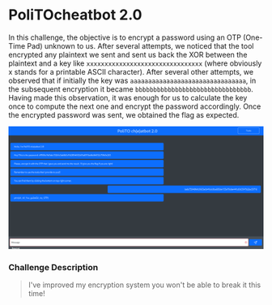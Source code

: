 # PoliTOcheatbot 2.0
In this challenge, the objective is to encrypt a password using an OTP (One-Time Pad) unknown to us. After several attempts, we noticed that the tool encrypted any plaintext we sent and sent us back the XOR between the plaintext and a key like `xxxxxxxxxxxxxxxxxxxxxxxxxxxxxxxx` (where obviously x stands for a printable ASCII character).
After several other attempts, we observed that if initially the key was `aaaaaaaaaaaaaaaaaaaaaaaaaaaaaaaa`, in the subsequent encryption it became `bbbbbbbbbbbbbbbbbbbbbbbbbbbbbbbb`.
Having made this observation, it was enough for us to calculate the key once to compute the next one and encrypt the password accordingly.
Once the encrypted password was sent, we obtained the flag as expected.

<img src="chat.png" alt="chat with the bot">

### Challenge Description
> I've improved my encryption system you won't be able to break it this time!
